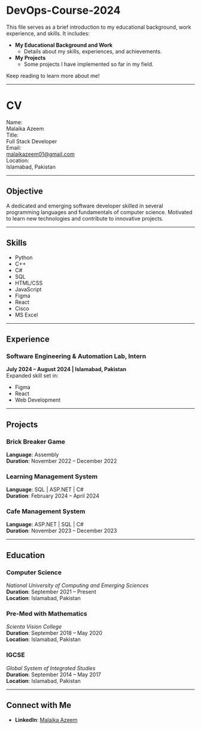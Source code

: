 # **DevOps-Course-2024**

This file serves as a brief introduction to my educational background, work experience, and skills. It includes:

- **My Educational Background and Work**  
  - Details about my skills, experiences, and achievements.  
- **My Projects**  
  - Some projects I have implemented so far in my field.  

Keep reading to learn more about me!

---

# **CV**

Name:  
Malaika Azeem  
Title:  
Full Stack Developer  
Email:  
[malaikazeem01@gmail.com](mailto:malaikazeem01@gmail.com)  
Location:  
Islamabad, Pakistan  

---

## **Objective**  
A dedicated and emerging software developer skilled in several programming languages and fundamentals of computer science. Motivated to learn new technologies and contribute to innovative projects.

---

## **Skills**
- Python  
- C++  
- C#  
- SQL  
- HTML/CSS  
- JavaScript  
- Figma  
- React  
- Cisco  
- MS Excel  

---

## **Experience**
### **Software Engineering & Automation Lab, Intern**  
**July 2024 – August 2024 | Islamabad, Pakistan**  
Expanded skill set in:  
- Figma  
- React  
- Web Development  

---

## **Projects**
### Brick Breaker Game  
**Language**: Assembly  
**Duration**: November 2022 – December 2022  

### Learning Management System 
**Language**: SQL | ASP.NET | C#  
**Duration**: February 2024 – April 2024  

### Cafe Management System 
**Language**: ASP.NET | SQL | C#  
**Duration**: November 2023 – December 2023  

---

## **Education**
### **Computer Science**  
*National University of Computing and Emerging Sciences*  
**Duration**: September 2021 – Present  
**Location**: Islamabad, Pakistan  

### **Pre-Med with Mathematics**  
*Scienta Vision College*  
**Duration**: September 2018 – May 2020  
**Location**: Islamabad, Pakistan  

### **IGCSE**  
*Global System of Integrated Studies*  
**Duration**: September 2014 – May 2017  
**Location**: Islamabad, Pakistan  

---

## **Connect with Me**  
- **LinkedIn**: [Malaika Azeem](https://www.linkedin.com/in/malaika191az/)

